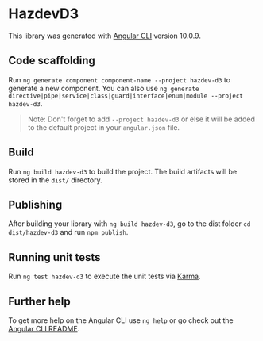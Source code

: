 # HazdevD3

This library was generated with [Angular CLI](https://github.com/angular/angular-cli) version 10.0.9.

## Code scaffolding

Run `ng generate component component-name --project hazdev-d3` to generate a new component. You can also use `ng generate directive|pipe|service|class|guard|interface|enum|module --project hazdev-d3`.
> Note: Don't forget to add `--project hazdev-d3` or else it will be added to the default project in your `angular.json` file. 

## Build

Run `ng build hazdev-d3` to build the project. The build artifacts will be stored in the `dist/` directory.

## Publishing

After building your library with `ng build hazdev-d3`, go to the dist folder `cd dist/hazdev-d3` and run `npm publish`.

## Running unit tests

Run `ng test hazdev-d3` to execute the unit tests via [Karma](https://karma-runner.github.io).

## Further help

To get more help on the Angular CLI use `ng help` or go check out the [Angular CLI README](https://github.com/angular/angular-cli/blob/master/README.md).
